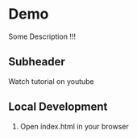 # Demo

Some Description !!!

## Subheader

Watch tutorial on youtube

## Local Development

1. Open index.html in your browser


